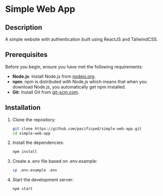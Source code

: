 # Simple Web App

## Description
A simple website with authentication built using ReactJS and TailwindCSS.

## Prerequisites

Before you begin, ensure you have met the following requirements:
- **Node.js**: Install Node.js from [nodejs.org](https://nodejs.org/).
- **npm**: npm is distributed with Node.js which means that when you download Node.js, you automatically get npm installed.
- **Git**: Install Git from [git-scm.com](https://git-scm.com/).
  
## Installation
1. Clone the repository:
   ```bash
   git clone https://github.com/pacificped/simple-web-app.git
   cd simple-web-app
2. Install the dependencies:
    ```bash
    npm install
3. Create a .env file based on .env.example:
    ```bash
    cp .env.example .env
4. Start the development server:
    ```bash
    npm start
